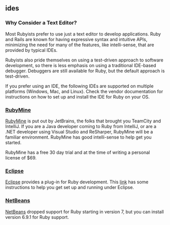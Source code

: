 ## ides
### Why Consider a Text Editor?

Most Rubyists prefer to use just a text editor to develop applications.  Ruby
and Rails are known for having expressive syntax and intuitive APIs, minimizing
the need for many of the features, like intelli-sense, that are provided by
typical IDEs.

Rubyists also pride themselves on using a test-driven approach to software
development, so there is less emphasis on using a traditional IDE-based
debugger.  Debuggers are still available for Ruby, but the default approach is
test-driven.

If you prefer using an IDE, the following IDEs are supported on multiple
platforms (Windows, Mac, and Linux). Check the vendor documentation for
instructions on how to set up and install the IDE for Ruby on your OS.

### [RubyMine](http://www.jetbrains.com/ruby/)
[RubyMine](http://www.jetbrains.com/ruby/) is put out by JetBrains, the folks
that brought you TeamCity and IntelliJ.  If you are a Java developer coming to
Ruby from IntelliJ, or are a .NET developer using Visual Studio and ReSharper,
RubyMine will be a familiar environment.  RubyMine has good intelli-sense to
help get you started.

RubyMine has a free 30 day trial and at the time of writing a personal license
of $69.

### [Eclipse](http://www.eclipse.org/)
[Eclipse](http://www.eclipse.org/) provides a plug-in for Ruby development. This
[link](http://mhreviews.wordpress.com/2011/04/17/april-17-2011-start-using-eclipse-to-develop-ruby-programs/)
has some instructions to help you get set up and running under Eclipse.


### [NetBeans](http://wiki.netbeans.org/RubySupport)
[NetBeans](http://wiki.netbeans.org/RubySupport) dropped support for Ruby
starting in version 7, but you can install version 6.9.1 for Ruby support.
